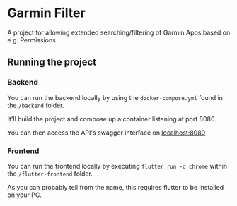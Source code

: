 # Garmin Filter

A project for allowing extended searching/filtering of Garmin Apps based on e.g. Permissions.

## Running the project

### Backend

You can run the backend locally by using the `docker-compose.yml` found in the `/backend` folder. 

It'll build the project and compose up a container listening at port 8080.

You can then access the API's swagger interface on [localhost:8080](http://localhost:8080)

### Frontend

You can run the frontend locally by executing `flutter run -d chrome` within the `/flutter-frontend` folder.

As you can probably tell from the name, this requires flutter to be installed on your PC.
